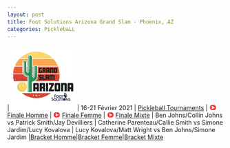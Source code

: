 ```yaml
---
layout: post
title: Foot Solutions Arizona Grand Slam - Phoenix, AZ
categories: PicklebaLL
---
```


| <a href="https://www.ppatour.com/"><img src="/images/mesa-grand-slam_fs.png" alt="ppatour.com" width="150"/><a> | 16-21 Février 2021 | [Pickleball Tournaments](https://www.pickleballtournaments.com/tournamentinfo.pl?tid=4237)
| <img src="/images/play.png" width="16"/>  [Finale Homme](https://www.youtube.com/watch?v=ON-sCPSIN9I&t=28218s)   | <img src="/images/play.png" width="16"/>  [Finale Femme](https://www.youtube.com/watch?v=ON-sCPSIN9I&t=24693s)   | <img src="/images/play.png" width="16"/> [Finale Mixte](https://www.youtube.com/watch?v=UmJj1_xV4_Q&t=15405s)
| Ben Johns/Collin Johns vs Patrick Smith/Jay Devilliers | Catherine Parenteau/Callie Smith vs Simone Jardim/Lucy Kovalova | Lucy Kovalova/Matt Wright vs Ben Johns/Simone Jardim 
|[Bracket Homme](https://www.pickleballtournaments.com/Tournaments/AZ/2021_Mesa/MDO_40.htm)|[Bracket Femme](https://www.pickleballtournaments.com/Tournaments/AZ/2021_Mesa/WDO_36.htm)|[Bracket Mixte](https://www.pickleballtournaments.com/Tournaments/AZ/2021_Mesa/MXDO_38.htm)    





